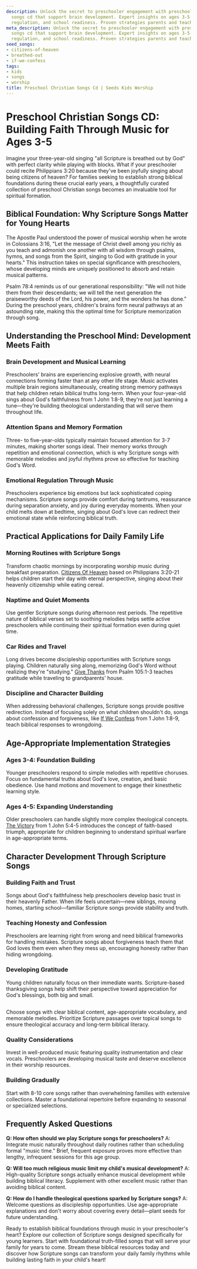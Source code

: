 ```yaml
---
description: Unlock the secret to preschooler engagement with preschool christian
  songs cd that support brain development. Expert insights on ages 3-5 learning, emotional
  regulation, and school readiness. Proven strategies parents and teachers love!
meta_description: Unlock the secret to preschooler engagement with preschool christian
  songs cd that support brain development. Expert insights on ages 3-5 learning, emotional
  regulation, and school readiness. Proven strategies parents and teachers love!
seed_songs:
- citizens-of-heaven
- breathed-out
- if-we-confess
tags:
- kids
- songs
- worship
title: Preschool Christian Songs Cd | Seeds Kids Worship
---
```

# Preschool Christian Songs CD: Building Faith Through Music for Ages 3-5

Imagine your three-year-old singing "all Scripture is breathed out by God" with perfect clarity while playing with blocks. What if your preschooler could recite Philippians 3:20 because they've been joyfully singing about being citizens of heaven? For families seeking to establish strong biblical foundations during these crucial early years, a thoughtfully curated collection of preschool Christian songs becomes an invaluable tool for spiritual formation.

## Biblical Foundation: Why Scripture Songs Matter for Young Hearts

The Apostle Paul understood the power of musical worship when he wrote in Colossians 3:16, "Let the message of Christ dwell among you richly as you teach and admonish one another with all wisdom through psalms, hymns, and songs from the Spirit, singing to God with gratitude in your hearts." This instruction takes on special significance with preschoolers, whose developing minds are uniquely positioned to absorb and retain musical patterns.

Psalm 78:4 reminds us of our generational responsibility: "We will not hide them from their descendants; we will tell the next generation the praiseworthy deeds of the Lord, his power, and the wonders he has done." During the preschool years, children's brains form neural pathways at an astounding rate, making this the optimal time for Scripture memorization through song.

## Understanding the Preschool Mind: Development Meets Faith

### Brain Development and Musical Learning

Preschoolers' brains are experiencing explosive growth, with neural connections forming faster than at any other life stage. Music activates multiple brain regions simultaneously, creating strong memory pathways that help children retain biblical truths long-term. When your four-year-old sings about God's faithfulness from 1 John 1:8-9, they're not just learning a tune—they're building theological understanding that will serve them throughout life.

### Attention Spans and Memory Formation

Three- to five-year-olds typically maintain focused attention for 3-7 minutes, making shorter songs ideal. Their memory works through repetition and emotional connection, which is why Scripture songs with memorable melodies and joyful rhythms prove so effective for teaching God's Word.

### Emotional Regulation Through Music

Preschoolers experience big emotions but lack sophisticated coping mechanisms. Scripture songs provide comfort during tantrums, reassurance during separation anxiety, and joy during everyday moments. When your child melts down at bedtime, singing about God's love can redirect their emotional state while reinforcing biblical truth.

## Practical Applications for Daily Family Life

### Morning Routines with Scripture Songs

Transform chaotic mornings by incorporating worship music during breakfast preparation. [Citizens Of Heaven](https://seedskidsworship.com/product/power/) based on Philippians 3:20-21 helps children start their day with eternal perspective, singing about their heavenly citizenship while eating cereal.

### Naptime and Quiet Moments

Use gentler Scripture songs during afternoon rest periods. The repetitive nature of biblical verses set to soothing melodies helps settle active preschoolers while continuing their spiritual formation even during quiet time.

### Car Rides and Travel

Long drives become discipleship opportunities with Scripture songs playing. Children naturally sing along, memorizing God's Word without realizing they're "studying." [Give Thanks](https://seedskidsworship.com/product/give-thanks-psalm-1051-3-2/) from Psalm 105:1-3 teaches gratitude while traveling to grandparents' house.

### Discipline and Character Building

When addressing behavioral challenges, Scripture songs provide positive redirection. Instead of focusing solely on what children shouldn't do, songs about confession and forgiveness, like [If We Confess](https://seedskidsworship.com/product/if-we-confess-1-john-18-9/) from 1 John 1:8-9, teach biblical responses to wrongdoing.

## Age-Appropriate Implementation Strategies

### Ages 3-4: Foundation Building

Younger preschoolers respond to simple melodies with repetitive choruses. Focus on fundamental truths about God's love, creation, and basic obedience. Use hand motions and movement to engage their kinesthetic learning style.

### Ages 4-5: Expanding Understanding

Older preschoolers can handle slightly more complex theological concepts. [The Victory](https://seedskidsworship.com/product/the-victory-1-john-54-5/) from 1 John 5:4-5 introduces the concept of faith-based triumph, appropriate for children beginning to understand spiritual warfare in age-appropriate terms.

## Character Development Through Scripture Songs

### Building Faith and Trust

Songs about God's faithfulness help preschoolers develop basic trust in their heavenly Father. When life feels uncertain—new siblings, moving homes, starting school—familiar Scripture songs provide stability and truth.

### Teaching Honesty and Confession

Preschoolers are learning right from wrong and need biblical frameworks for handling mistakes. Scripture songs about forgiveness teach them that God loves them even when they mess up, encouraging honesty rather than hiding wrongdoing.

### Developing Gratitude

Young children naturally focus on their immediate wants. Scripture-based thanksgiving songs help shift their perspective toward appreciation for God's blessings, both big and small.

##

Choose songs with clear biblical content, age-appropriate vocabulary, and memorable melodies. Prioritize Scripture passages over topical songs to ensure theological accuracy and long-term biblical literacy.

### Quality Considerations

Invest in well-produced music featuring quality instrumentation and clear vocals. Preschoolers are developing musical taste and deserve excellence in their worship resources.

### Building Gradually

Start with 8-10 core songs rather than overwhelming families with extensive collections. Master a foundational repertoire before expanding to seasonal or specialized selections.

## Frequently Asked Questions

**Q: How often should we play Scripture songs for preschoolers?**
A: Integrate music naturally throughout daily routines rather than scheduling formal "music time." Brief, frequent exposure proves more effective than lengthy, infrequent sessions for this age group.

**Q: Will too much religious music limit my child's musical development?**
A: High-quality Scripture songs actually enhance musical development while building biblical literacy. Supplement with other excellent music rather than avoiding biblical content.

**Q: How do I handle theological questions sparked by Scripture songs?**
A: Welcome questions as discipleship opportunities. Use age-appropriate explanations and don't worry about covering every detail—plant seeds for future understanding.

Ready to establish biblical foundations through music in your preschooler's heart? Explore our collection of Scripture songs designed specifically for young learners. Start with foundational truth-filled songs that will serve your family for years to come. Stream these biblical resources today and discover how Scripture songs can transform your daily family rhythms while building lasting faith in your child's heart!

<script type="application/ld+json">
{
  "@context": "https://schema.org",
  "@type": "Article",
  "headline": "Preschool Christian Songs Cd",
  "author": {
    "@type": "Organization",
    "name": "Seeds Kids Worship"
  },
  "publisher": {
    "@type": "Organization",
    "name": "Seeds Kids Worship",
    "logo": {
      "@type": "ImageObject",
      "url": "https://seedskidsworship.com/logo.png"
    }
  },
  "datePublished": "2025-09-06T21:06:03.452847",
  "dateModified": "2025-09-06T21:06:03.452885",
  "description": "Unlock the secret to preschooler engagement with preschool christian songs cd that support brain development. Expert insights on ages 3-5 learning, emotional re",
  "mainEntityOfPage": {
    "@type": "WebPage",
    "@id": "https://seedskidsworship.com/activities/preschool-christian-songs-cd/"
  }
}
</script>

<script type="application/ld+json">
{
  "@context": "https://schema.org",
  "@type": "Product",
  "name": "Citizens Of Heaven",
  "description": "A scripture song teaching kids about their heavenly citizenship based on Philippians 3:20-21. Reminds children that this world isn't their home and encourages an eternal perspective while worshiping God through memorizing His Word.",
  "url": "https://seedskidsworship.com/product/power/",
  "brand": {
    "@type": "Brand",
    "name": "Seeds Kids Worship"
  },
  "category": "Children's Christian Music",
  "album": "Power"
}
</script>

<script type="application/ld+json">
{
  "@context": "https://schema.org",
  "@type": "Product",
  "name": "Breathed Out",
  "description": "Scripture song featuring Jared Anderson emphasizing that all Scripture is breathed out by God and profitable for teaching correction and training in righteousness",
  "url": "https://seedskidsworship.com/product/the-word-of-god/",
  "brand": {
    "@type": "Brand",
    "name": "Seeds Kids Worship"
  },
  "category": "Children's Christian Music",
  "album": "The Word of God"
}
</script>

<script type="application/ld+json">
{
  "@context": "https://schema.org",
  "@type": "Product",
  "name": "If We Confess",
  "description": "Forgiveness song about confessing sins and God's faithfulness to forgive from 1 John 1:8-9",
  "url": "https://seedskidsworship.com/product/if-we-confess-1-john-18-9/",
  "brand": {
    "@type": "Brand",
    "name": "Seeds Kids Worship"
  },
  "category": "Children's Christian Music",
  "album": "I Am With You"
}
</script>

<script type="application/ld+json">
{
  "@context": "https://schema.org",
  "@type": "Product",
  "name": "The Victory",
  "description": "Triumphant song about victory through faith from 1
